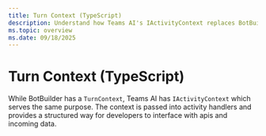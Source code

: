 ```yaml
---
title: Turn Context (TypeScript)
description: Understand how Teams AI's IActivityContext replaces BotBuilder's TurnContext for handling incoming data and APIs in Teams TypeScript apps.
ms.topic: overview
ms.date: 09/18/2025
---
```


# Turn Context (TypeScript)

While BotBuilder has a `TurnContext`, Teams AI has `IActivityContext` which serves the same purpose.
The context is passed into activity handlers and provides a structured way for developers to interface
with apis and incoming data.

